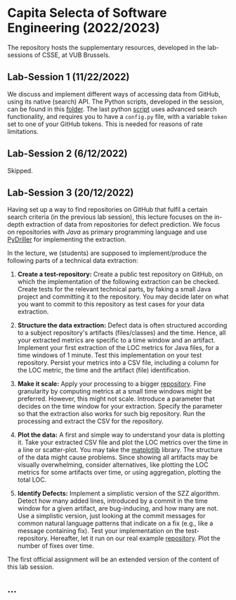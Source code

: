 # Capita Selecta of Software Engineering (2022/2023)

The repository hosts the supplementary
resources, developed in the lab-sessions of CSSE,
at VUB Brussels.

## Lab-Session 1 (11/22/2022)

We discuss and implement different ways of
accessing data from GitHub, using its native (search) API.
The Python scripts, developed in the session, 
can be found in this
[folder](lab1). The last python [script](lab1/github_api4.py) 
uses advanced search functionality, and requires you to
have a `config.py` file, with a variable `token` set to
one of your GitHub tokens. This is needed for reasons 
of rate limitations.

## Lab-Session 2 (6/12/2022)

Skipped.

## Lab-Session 3 (20/12/2022)

Having set up a way to find repositories on GitHub that
fulfil a certain search criteria (in the previous lab session),
this lecture focuses on the in-depth extraction of data from repositories 
for defect prediction.
We focus on repositories with *Java* as primary programming language
and use [PyDriller](https://pydriller.readthedocs.io/) for implementing
the extraction.

In the lecture, we (students) are supposed to implement/produce the following
parts of a technical data extraction:

1. **Create a test-repository:** Create a public test repository on GitHub,
on which the implementation of the following extraction can be checked.
Create tests for the relevant technical parts, 
by faking a small Java project and committing it to the repository.
You may decide later on what you want to commit to this repository as
test cases for your data extraction.

2. **Structure the data extraction:** Defect data is often structured
according to a subject repository's artifacts (files/classes)
and the time. Hence, all your extracted metrics are specific
to a time window and an artifact.
Implement your first extraction of the LOC
metrics for Java files, for a time windows of 1 minute. Test this implementation
on your test repository.
Persist your metrics into a
CSV file, including a column for the LOC metric, the time and the artifact (file) identification.

3. **Make it scale:** Apply your processing to a bigger
[repository](https://github.com/apache/aries).
Fine granularity by computing metrics at a small time windows
might be preferred. However, this might not scale. 
Introduce a parameter that decides on
the time window for your extraction. Specify the parameter so that 
the extraction also works for such big
repository. Run the processing and extract the CSV for the repository.

4. **Plot the data:** A first and simple way to understand your data is
plotting it. Take your extracted CSV file and plot the LOC metrics over
the time in a line or scatter-plot. You may take the [matplotlib](https://matplotlib.org/) library. 
The structure of the data might
cause problems. Since showing all artifacts may be visually overwhelming, consider
alternatives, like plotting the LOC metrics for some artifacts over time, 
or using aggregation, plotting the total LOC.

5. **Identify Defects:** Implement a simplistic version
of the SZZ algorithm. Detect how many added lines, introduced by a commit in
the time window for a given artifact, are bug-inducing, and how many are not.
Use a simplistic version, just looking at the commit messages for
common natural language patterns that indicate on a fix (e.g., like a message containing fix).
Test your implementation on the test-repository. Hereafter, let it run on our real example
[repository](https://github.com/apache/aries).
Plot the number of fixes over time.

The first official assignment will be an extended version of the content of this lab session.

## ...
